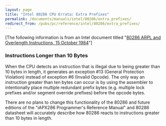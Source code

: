 ```yaml
---
layout: page
title: "Intel 80286 CPU Errata: Extra Prefixes"
permalink: /documents/manuals/intel/80286/extra_prefixes/
redirect_from: /pubs/pc/reference/intel/80286/extra_prefixes/
---
```


[The following information is from an Intel document titled "[80286 ARPL and Overlength Instructions, 15 October 1984](https://docs.pcjs.org/manuals/intel/80286/80286_ARPL-1984-10-15.pdf)"]

### Instructions Longer than 10 Bytes

When the CPU detects an instruction that is illegal due to being greater than 10 bytes in length, it generates an
exception #13 (General Protection Violation) instead of exception #6 (Invalid Opcode). The only way an instruction
greater than ten bytes can occur is by using the assembler to intentionally place multiple redundant prefix bytes
(e.g. multiple lock prefixes and/or segment override prefixes) before the opcode bytes.

There are no plans to change this functionality of the 80286 and future editions of the "iAPX286 Programmer's Reference
Manual" and 80286 datasheet will accurately describe how 80286 reacts to instructions greater than 10 bytes in length.
